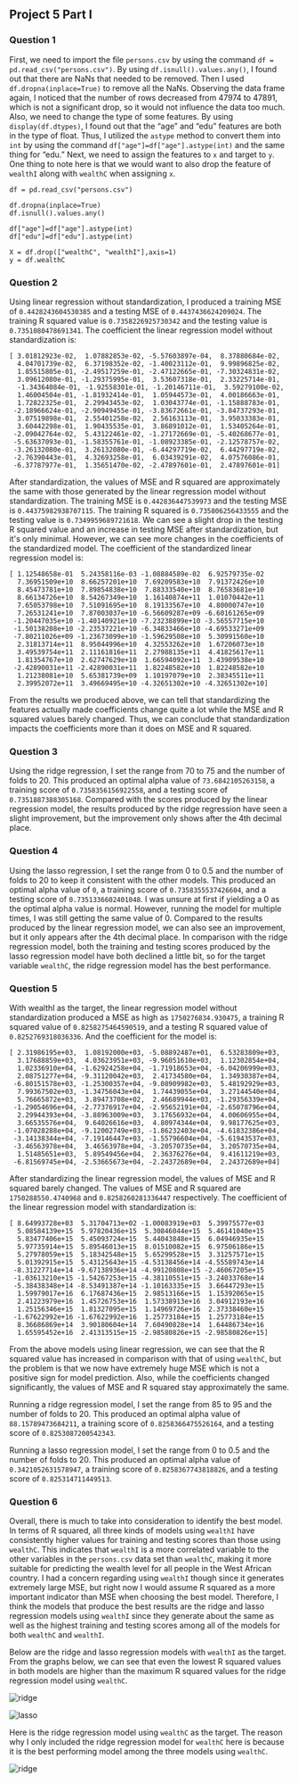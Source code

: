 ## Project 5 Part I

### Question 1 
First, we need to import the file `persons.csv` by using the command `df = pd.read_csv("persons.csv")`. By using `df.isnull().values.any()`, I found out that there are NaNs that needed to be removed. Then I used `df.dropna(inplace=True)` to remove all the NaNs. Observing the data frame again, I noticed that the number of rows decreased from 47974 to 47891, which is not a significant drop, so it would not influence the data too much. Also, we need to change the type of some features. By using `display(df.dtypes)`, I found out that the “age” and “edu” features are both in the type of float. Thus, I utilized the `astype` method to convert them into `int` by using the command  `df["age"]=df["age"].astype(int)` and the same thing for “edu.” Next, we need to assign the features to `x` and target to `y`. One thing to note here is that we would want to also drop the feature of `wealthI` along with `wealthC` when assigning `x`. 

```
df = pd.read_csv("persons.csv")

df.dropna(inplace=True)
df.isnull().values.any()

df["age"]=df["age"].astype(int)
df["edu"]=df["edu"].astype(int)

X = df.drop(["wealthC", "wealthI"],axis=1)
y = df.wealthC
```

### Question 2 
Using linear regression without standardization, I produced a training MSE of `0.4428243604530385` and a testing MSE of `0.4437436624209024`.
The training R squared value is `0.7358226925730342` and the testing value is `0.7351080478691341`.
The coefficient the linear regression model without standardization is: 
```
[ 3.01812923e-02,  1.07882853e-02, -5.57603897e-04,  8.37880684e-02,
  4.04701739e-02,  6.37198352e-02, -1.40023112e-01,  9.99896825e-02,
  1.85515805e-01, -2.49517259e-01, -2.47122665e-01, -7.30324831e-02,
  3.09612080e-01, -1.29375995e-01,  3.53607318e-01,  2.33225714e-01,
  -1.34364084e-01, -1.92558301e-01, -1.20146711e-01,  3.59279100e-02,
  1.46004504e-01, -1.81932414e-01,  1.05944573e-01,  4.00186663e-01,
  1.72822325e-01,  2.29943453e-02,  1.03043774e-01, -1.15888783e-01,
 -2.18966624e-01, -2.90949455e-01, -3.83672661e-01, -3.84737293e-01,
  3.07519898e-01,  2.55401258e-02,  2.56163113e-01,  3.95033383e-01,
  3.60442298e-01,  1.90435535e-01,  3.86891012e-01,  1.53405264e-01,
 -2.09042764e-02,  5.43122461e-02, -1.27172669e-01, -5.40268677e-01,
 -5.63637093e-01, -1.58355761e-01, -1.08923385e-01, -2.12578757e-02,
 -3.26132080e-01,  3.26132080e-01, -6.44297719e-02,  6.44297719e-02,
 -2.76390443e-01,  4.32693258e-01,  6.03439291e-02,  4.07576086e-01,
 -6.37787977e-01,  1.35651470e-02, -2.47897601e-01,  2.47897601e-01]
 ```
       
After standardization, the values of MSE and R squared are approximately the same with those generated by the linear regression model without standardization. The training MSE is `0.442836447539973` and the testing MSE is `0.44375982938707115`. The training R squared is `0.735806256433555` and the testing value is `0.7349959689721618`. We can see a slight drop in the testing R squared value and an increase in testing MSE after standardization, but it's only minimal. However, we can see more changes in the coefficients of the standardized model. 
The coefficient of the standardized linear regression model is:
```
[ 1.12548658e-01  5.24358116e-03 -1.08884589e-02  6.92579735e-02
  7.36951509e+10  8.66257201e+10  7.69209583e+10  7.91372426e+10
  8.45473781e+10  7.89854838e+10  7.88333540e+10  8.76583681e+10
  8.66134726e+10  8.54267349e+10  1.16140874e+11  1.01070442e+11
  7.65053798e+10  7.51091695e+10  8.19133567e+10  4.80000747e+10
  7.26531241e+10  7.87003037e+10 -6.56609287e+09 -6.60161265e+09
 -1.20447035e+10 -1.40140921e+10 -7.23238899e+10 -3.56557715e+10
 -1.50138208e+10 -2.23537221e+10 -6.34833466e+10 -4.69533271e+09
 -7.80211026e+09 -1.23673099e+10 -1.59629508e+10  5.30991560e+10
  2.31813714e+11  8.95044996e+10  4.32553262e+10  1.67206073e+10
  3.49539754e+11  2.11161816e+11  2.27988135e+11  4.41825617e+11
  1.81354767e+10  2.62747629e+10  1.66594092e+11  3.43909538e+10
 -2.42890031e+11 -2.42890031e+11  1.82248582e+10  1.82248582e+10
  1.21238081e+10  5.65381739e+09  1.10197079e+10  2.38345511e+11
  2.39952072e+11  3.49669495e+10 -4.32651302e+10 -4.32651302e+10]
```

From the results we produced above, we can tell that standardizing the features actually made coefficients change quite a lot while the MSE and R squared values barely changed. Thus, we can conclude that standardization impacts the coefficients more than it does on MSE and R squared. 

### Question 3 

Using the ridge regression, I  set the range from 70 to 75 and the number of folds to 20. This produced an optimal alpha value of `73.6842105263158`, a training score of `0.7358356156922558`, and a testing score of `0.7351887388305168`. Compared with the scores produced by the linear regression model, the results produced by the ridge regression have seen a slight improvement, but the improvement only shows after the 4th decimal place. 

### Question 4 

Using the lasso regression, I set the range from 0 to 0.5 and the number of folds to 20 to keep it consistent with the other models. This produced an optimal alpha value of `0`, a training score of `0.7358355537426604`, and a testing score of `0.7351336602401048`. I was unsure at first if yielding a 0 as the optimal alpha value is normal. However, running the model for multiple times, I was still getting the same value of 0. Compared to the results produced by the linear regression model, we can also see an improvement, but it only appears after the 4th decimal place. In comparison with the ridge regression model, both the training and testing scores produced by the lasso regression model have both declined a little bit, so for the target variable `wealthC`, the ridge regression model has the best performance. 

### Question 5 

With wealthI as the target, the linear regression model without standardization produced a MSE as high as `1750276834.930475`, a training R squared value of `0.8258275464590519`, and a testing R squared value of `0.8252769318036336`. And the coefficient for the model is: 
```
[ 2.31986195e+03,  1.08192000e+03, -5.08892487e+01,  6.53283809e+03,
  3.17688859e+03,  4.03623951e+03, -9.96051610e+03,  1.12302854e+04,
  1.02336910e+04, -1.62924258e+04, -1.71918653e+04, -6.04206999e+03,
  2.08751277e+04, -9.31120042e+03,  2.41734580e+04,  1.34930387e+04,
 -6.80151578e+03, -1.25300357e+04, -9.08909982e+03,  5.48192929e+03,
  7.99367502e+03, -1.34756043e+04,  1.74439055e+04,  3.27144540e+04,
  5.76665872e+03,  3.89473708e+02,  2.46689944e+03, -1.29356339e+04,
 -1.29054696e+04, -2.77376917e+04, -2.95652191e+04, -2.65078796e+04,
  2.29944393e+04, -3.88963009e+03,  3.17656932e+04,  4.00606955e+04,
  3.66535576e+04,  9.64026616e+03,  4.80974344e+04,  9.98177625e+03,
 -1.07028288e+04, -9.12002749e+03, -1.86232403e+04, -4.61832386e+04,
 -3.14138344e+04, -7.19146447e+03, -1.55796604e+04, -5.61943537e+03,
 -3.46563978e+04,  3.46563978e+04, -3.20570735e+04,  3.20570735e+04,
  1.51485651e+03,  5.89549456e+04,  2.36376276e+04,  9.41611219e+03,
 -6.81569745e+04, -2.53665673e+04, -2.24372689e+04,  2.24372689e+04]

```

After standardizing the linear regression model, the values of MSE and R squared barely changed. The values of MSE and R squared are `1750288550.4740968` and `0.8258260281336447` respectively. The coefficient of the linear regression model with standardization is: 
```
[ 8.64993728e+03  5.31704713e+02 -1.00083919e+03  5.39975577e+03
  5.08584139e+15  5.97820436e+15  5.30846044e+15  5.46141040e+15
  5.83477406e+15  5.45093724e+15  5.44043848e+15  6.04946935e+15
  5.97735914e+15  5.89546013e+15  8.01510082e+15  6.97506186e+15
  5.27978059e+15  5.18342548e+15  5.65299528e+15  3.31257571e+15
  5.01392915e+15  5.43125643e+15 -4.53138456e+14 -4.55589743e+14
 -8.31227714e+14 -9.67138936e+14 -4.99120808e+15 -2.46067205e+15
 -1.03613210e+15 -1.54267253e+15 -4.38110551e+15 -3.24033768e+14
 -5.38438348e+14 -8.53491387e+14 -1.10163335e+15  3.66447293e+15
  1.59979017e+16  6.17687436e+15  2.98513166e+15  1.15392065e+15
  2.41223979e+16  1.45726753e+16  1.57338913e+16  3.04912193e+16
  1.25156346e+15  1.81327095e+15  1.14969726e+16  2.37338460e+15
 -1.67622992e+16 -1.67622992e+16  1.25773184e+15  1.25773184e+15
  8.36686869e+14  3.90180604e+14  7.60490828e+14  1.64486734e+16
  1.65595452e+16  2.41313515e+15 -2.98580826e+15 -2.98580826e+15]
```

From the above models using linear regression, we can see that the R squared value has increased in comparison with that of using `wealthC`, but the problem is that we now have extremely huge MSE which is not a positive sign for model prediction. Also, while the coefficients changed significantly, the values of MSE and R squared stay approximately the same. 

Running a ridge regression model, I set the range from 85 to 95 and the number of folds to 20. This produced an optimal alpha value of `88.15789473684211`, a training score of `0.8258366475526164`, and a testing score of `0.8253087200542343`. 

Running a lasso regression model, I set the range from 0 to 0.5 and the number of folds to 20. This produced an optimal alpha value of `0.3421052631578947`, a training score of `0.8258367743818826`, and a testing score of `0.825314711449513`. 


### Question 6 

Overall, there is much to take into consideration to identify the best model. In terms of R squared, all three kinds of models using `wealthI` have consistently higher values for training and testing scores than those using `wealthC`. This indicates that `wealthI` is a more correlated variable to the other variables in the `persons.csv` data set than `wealthC`, making it more suitable for predicting the wealth level for all people in the West African country. I had a concern regarding using `wealthI` though since it generates extremely large MSE, but right now I would assume R squared as a more important indicator than MSE when choosing the best model. Therefore, I think the models that produce the best results are the ridge and lasso regression models using `wealthI` since they generate about the same as well as the highest training and testing scores among all of the models for both `wealthC` and `wealthI`. 

Below are the ridge and lasso regression models with `wealthI` as the target. From the graphs below, we can see that even the lowest R squared values in both models are higher than the maximum R squared values for the ridge regression model using `wealthC`. 


![ridge](ridge_reg2.png)


![lasso](lasso_reg2.png)


Here is the ridge regression model using `wealthC` as the target. The reason why I only included the ridge regression model for `wealthC` here is because it is the best performing model among the three models using `wealthC`.


![ridge](ridge_reg4.png)




















